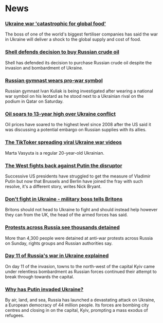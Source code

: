 # News
### [Ukraine war 'catastrophic for global food'](https://www.bbc.com/news/business-60623941)
The boss of one of the world's biggest fertiliser companies has said the war in Ukraine will deliver a shock to the global supply and cost of food. 
### [Shell defends decision to buy Russian crude oil](https://www.bbc.com/news/business-60638255)
Shell has defended its decision to purchase Russian crude oil despite the invasion and bombardment of Ukraine.
### [Russian gymnast wears pro-war symbol](https://www.bbc.com/sport/gymnastics/60641891)
Russian gymnast Ivan Kuliak is being investigated after wearing a national war symbol on his leotard as he stood next to a Ukrainian rival on the podium in Qatar on Saturday.
### [Oil soars to 13-year high over Ukraine conflict](https://www.bbc.com/news/business-60642786)
Oil prices have soared to the highest level since 2008 after the US said it was discussing a potential embargo on Russian supplies with its allies.
### [The TikToker spreading viral Ukraine war videos](https://www.bbc.com/news/technology-60613331)
Marta Vasyuta is a regular 20-year-old Ukrainian.
### [The West fights back against Putin the disruptor](https://www.bbc.com/news/world-us-canada-60597186)
Successive US presidents have struggled to get the measure of Vladimir Putin but now that Brussels and Berlin have joined the fray with such resolve, it's a different story, writes Nick Bryant.
### [Don't fight in Ukraine - military boss tells Britons](https://www.bbc.com/news/uk-60637185)
Britons should not head to Ukraine to fight and should instead help however they can from the UK, the head of the armed forces has said.
### [Protests across Russia see thousands detained](https://www.bbc.com/news/world-europe-60640204)
More than 4,300 people were detained at anti-war protests across Russia on Sunday, rights groups and Russian authorities say.
### [Day 11 of Russia's war in Ukraine explained](https://www.bbc.com/news/world-europe-60640063)
On day 11 of the invasion, towns to the north-west of the capital  Kyiv came under relentless bombardment as Russian forces continued their attempt to break through towards the capital. 
### [Why has Putin invaded Ukraine?](https://www.bbc.com/news/world-europe-56720589)
By air, land, and sea, Russia has launched a devastating attack on Ukraine, a European democracy of 44 million people. Its forces are bombing city centres and closing in on the capital, Kyiv, prompting a mass exodus of refugees.
